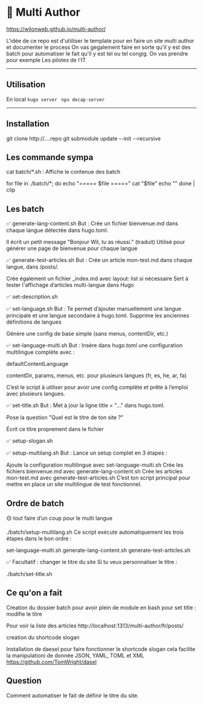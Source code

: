 # 🚀 Multi Author

https://wilonweb.github.io/multi-author/

L'idée de ce repo est d'utiiliser le template pour en faire un site multi author et documenter le process
On vas gegalement faire en sorte qu'il y est des batch pour automatiser le fait qu'il y est tel ou tel congig. 
On vas prendre pour exemple Les pilotes de l'IT 

---

## Utilisation 
En local 
`hugo server `
`npx decap-server`



---

## Installation 
git clone http://....repo
git submodule update --init --recursive



## Les commande sympa
cat batch/*.sh : Affiche le contenue des batch

for file in ./batch/*; do
  echo "===== $file ====="
  cat "$file"
  echo ""
done | clip

## Les batch

✅ generate-lang-content.sh
But : Crée un fichier bienvenue.md dans chaque langue détectée dans hugo.toml.

Il écrit un petit message "Bonjour Wil, tu as réussi." (traduit)
Utilisé pour générer une page de bienvenue pour chaque langue

✅ generate-test-articles.sh
But : Crée un article mon-test.md dans chaque langue, dans /posts/.

Crée également un fichier _index.md avec layout: list si nécessaire
Sert à tester l'affichage d’articles multi-langue dans Hugo

✅ set-description.sh


✅ set-language.sh
But : Te permet d’ajouter manuellement une langue principale et une langue secondaire à hugo.toml.
Supprime les anciennes définitions de langues

Génère une config de base simple (sans menus, contentDir, etc.)

✅ set-language-multi.sh
But : Insère dans hugo.toml une configuration multilingue complète avec :

defaultContentLanguage

contentDir, params, menus, etc. pour plusieurs langues (fr, es, he, ar, fa)

C’est le script à utiliser pour avoir une config complète et prête à l’emploi avec plusieurs langues.

✅ set-title.sh
But : Met à jour la ligne title = "..." dans hugo.toml.

Pose la question "Quel est le titre de ton site ?"

Écrit ce titre proprement dans le fichier


✅ setup-slogan.sh



✅ setup-multilang.sh
But : Lance un setup complet en 3 étapes :

Ajoute la configuration multilingue avec set-language-multi.sh
Crée les fichiers bienvenue.md avec generate-lang-content.sh
Crée les articles mon-test.md avec generate-test-articles.sh
C’est ton script principal pour mettre en place un site multilingue de test fonctionnel.

## Ordre de batch

🟡 tout faire d’un coup pour le multi langue

./batch/setup-multilang.sh
Ce script exécute automatiquement les trois étapes dans le bon ordre :

set-language-multi.sh
generate-lang-content.sh
generate-test-articles.sh

✅ Facultatif : changer le titre du site
Si tu veux personnaliser le titre :

./batch/set-title.sh


## Ce qu'on a fait
Creation du dossier batch 
pour avoir plein de module en bash pour 
set title : modifie le titre

Pour voir la liste des articles 
http://localhost:1313/multi-author/fr/posts/

creation du shortcode slogan

Installation de daesel pour faire fonctionner le shortcode slogan 
cela facilite la manipulationi de donnée JSON, YAML, TOML et XML
https://github.com/TomWright/dasel




## Question 

Comment automatiser le fait de définir le titre du site. 